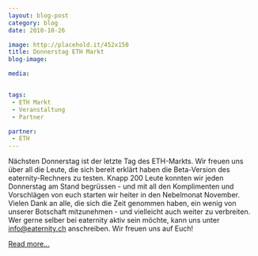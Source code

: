 ```yaml
---
layout: blog-post
category: blog
date: 2010-10-26

image: http://placehold.it/452x150
title: Donnerstag ETH Markt 
blog-image: 

media:  


tags:
 - ETH Markt
 - Veranstaltung
 - Partner

partner: 
 - ETH
---
```


Nächsten Donnerstag ist der letzte Tag des ETH-Markts. Wir freuen uns über all die Leute, die sich bereit erklärt haben die Beta-Version des eaternity-Rechners zu testen. Knapp 200 Leute konnten wir jeden Donnerstag am Stand begrüssen -  und mit all den Komplimenten und Vorschlägen von euch starten wir heiter in den Nebelmonat November. Vielen Dank an alle, die sich die Zeit genommen haben, ein wenig von unserer Botschaft mitzunehmen -  und vielleicht auch weiter zu verbreiten. Wer gerne selber bei eaternity aktiv sein möchte, kann uns unter info@eaternity.ch anschreiben. Wir freuen uns auf Euch!

[Read more...][1]

[1]:  http://

